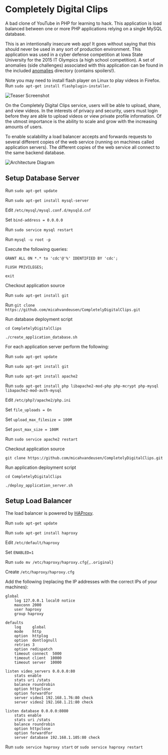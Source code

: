 # Completely Digital Clips
A bad clone of YouTube in PHP for learning to hack.  This application is load balanced between one or more PHP applications relying on a single MySQL database.

This is an intentionally insecure web app!  It goes without saying that this should never be used in any sort of production environment.  This application was used in a cyber defense competition at Iowa State University for the 2015 IT Olympics (a high school competition). A set of anomalies (side challenges) associated with this application can be found in the included [anomalies](./anomalies) directory (contains spoilers!).

Note you may need to install flash player on Linux to play videos in Firefox.  Run `sudo apt-get install flashplugin-installer`.

![Teaser Screenshot](teaser.png)

On the Completely Digital Clips service, users will be able to upload, share, and view videos.  In the interests of privacy and security, users must login before they are able to upload videos or view private profile information.  Of the utmost importance is the ability to scale and grow with the increasing amounts of users.

To enable scalability a load balancer accepts and forwards requests to several different copies of the web service (running on machines called application servers).  The different copies of the web service all connect to the same backend database.

![Architecture Diagram](architecture.png)

## Setup Database Server

Run `sudo apt-get update`

Run `sudo apt-get install mysql-server`

Edit `/etc/mysql/mysql.conf.d/mysqld.cnf`

Set `bind-address = 0.0.0.0`

Run `sudo service mysql restart`

Run `mysql -u root -p`

Execute the following queries:

`GRANT ALL ON *.* to 'cdc'@'%' IDENTIFIED BY 'cdc';`

`FLUSH PRIVILEGES;`

`exit`

Checkout application source

Run `sudo apt-get install git`

Run `git clone https://github.com/micahvandeusen/CompletelyDigitalClips.git`

Run database deployment script

`cd CompletelyDigitalClips`

`./create_application_database.sh`

For each application server perform the following:

Run `sudo apt-get update`

Run `sudo apt-get install git`

Run `sudo apt-get install apache2`

Run `sudo apt-get install php libapache2-mod-php php-mcrypt php-mysql libapache2-mod-auth-mysql`

Edit `/etc/php7/apache2/php.ini`

Set `file_uploads = On`

Set `upload_max_filesize = 100M`

Set `post_max_size = 100M`

Run `sudo service apache2 restart`

Checkout application source

`git clone https://github.com/micahvandeusen/CompletelyDigitalClips.git`

Run application deployment script

`cd CompletelyDigitalClips`

`./deploy_application_server.sh`

## Setup Load Balancer

The load balancer is powered by [HAProxy](https://www.digitalocean.com/community/tutorials/how-to-use-haproxy-to-set-up-http-load-balancing-on-an-ubuntu-vps).

Run `sudo apt-get update`

Run `sudo apt-get install haproxy`

Edit `/etc/default/haproxy`

Set `ENABLED=1`

Run `sudo mv /etc/haproxy/haproxy.cfg{,.original}`

Create `/etc/haproxy/haproxy.cfg`

Add the following (replacing the IP addresses with the correct IPs of your machines):

	global
	    log 127.0.0.1 local0 notice
	    maxconn 2000
	    user haproxy
	    group haproxy
	
	defaults
	    log     global
	    mode    http
	    option  httplog
	    option  dontlognull
	    retries 3
	    option redispatch
	    timeout connect  5000
	    timeout client  10000
	    timeout server  10000
	
	listen video_servers 0.0.0.0:80
	    stats enable
	    stats uri /stats
	    balance roundrobin
	    option httpclose
	    option forwardfor
	    server video1 192.168.1.76:80 check
	    server video2 192.168.1.21:80 check
	
	listen database 0.0.0.0:8080
	    stats enable
	    stats uri /stats
	    balance roundrobin
	    option httpclose
	    option forwardfor
	    server database 192.168.1.105:80 check

Run `sudo service haproxy start` or `sudo service haproxy restart`
